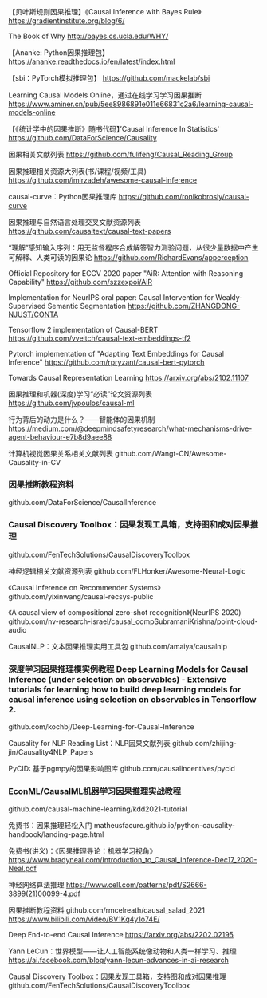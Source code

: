 【贝叶斯规则因果推理】《Causal Inference with Bayes Rule》
https://gradientinstitute.org/blog/6/

The Book of Why
http://bayes.cs.ucla.edu/WHY/

【Ananke: Python因果推理包】
https://ananke.readthedocs.io/en/latest/index.html

【sbi：PyTorch模拟推理包】
https://github.com/mackelab/sbi

Learning Causal Models Online，通过在线学习学习因果推断
https://www.aminer.cn/pub/5ee8986891e011e66831c2a6/learning-causal-models-online

【《统计学中的因果推断》随书代码】’Causal Inference In Statistics' 
https://github.com/DataForScience/Causality

因果相关文献列表
https://github.com/fulifeng/Causal_Reading_Group

因果推理相关资源大列表(书/课程/视频/工具)
https://github.com/imirzadeh/awesome-causal-inference

causal-curve：Python因果推理库
https://github.com/ronikobrosly/causal-curve

因果推理与自然语言处理交叉文献资源列表
https://github.com/causaltext/causal-text-papers

“理解”感知输入序列：用无监督程序合成解答智力测验问题，从很少量数据中产生可解释、人类可读的因果论
https://github.com/RichardEvans/apperception

Official Repository for ECCV 2020 paper "AiR: Attention with Reasoning Capability"
https://github.com/szzexpoi/AiR

Implementation for NeurIPS oral paper: Causal Intervention for Weakly-Supervised Semantic Segmentation
https://github.com/ZHANGDONG-NJUST/CONTA

Tensorflow 2 implementation of Causal-BERT
https://github.com/vveitch/causal-text-embeddings-tf2

Pytorch implementation of "Adapting Text Embeddings for Causal Inference"
https://github.com/rpryzant/causal-bert-pytorch

Towards Causal Representation Learning
https://arxiv.org/abs/2102.11107

因果推理和机器(深度)学习“必读”论文资源列表
https://github.com/jvpoulos/causal-ml

行为背后的动力是什么？——智能体的因果机制
https://medium.com/@deepmindsafetyresearch/what-mechanisms-drive-agent-behaviour-e7b8d9aee88

计算机视觉因果关系相关文献列表
github.com/Wangt-CN/Awesome-Causality-in-CV

### 因果推断教程资料
github.com/DataForScience/CausalInference

### Causal Discovery Toolbox：因果发现工具箱，支持图和成对因果推理
github.com/FenTechSolutions/CausalDiscoveryToolbox

神经逻辑相关文献资源列表
github.com/FLHonker/Awesome-Neural-Logic

《Causal Inference on Recommender Systems》
github.com/yixinwang/causal-recsys-public

《A causal view of compositional zero-shot recognition》(NeurIPS 2020) 
github.com/nv-research-israel/causal_compSubramaniKrishna/point-cloud-audio

CausalNLP：文本因果推理实用工具包
github.com/amaiya/causalnlp

### 深度学习因果推理模实例教程 Deep Learning Models for Causal Inference (under selection on observables) - Extensive tutorials for learning how to build deep learning models for causal inference using selection on observables in Tensorflow 2.
github.com/kochbj/Deep-Learning-for-Causal-Inference

Causality for NLP Reading List：NLP因果文献列表
github.com/zhijing-jin/Causality4NLP_Papers

PyCID: 基于pgmpy的因果影响图库
github.com/causalincentives/pycid

### EconML/CausalML机器学习因果推理实战教程
github.com/causal-machine-learning/kdd2021-tutorial 

免费书：因果推理轻松入门
matheusfacure.github.io/python-causality-handbook/landing-page.html

免费书(讲义)：《因果推理导论：机器学习视角》
https://www.bradyneal.com/Introduction_to_Causal_Inference-Dec17_2020-Neal.pdf

神经网络算法推理
https://www.cell.com/patterns/pdf/S2666-3899(21)00099-4.pdf

因果推断教程资料
github.com/rmcelreath/causal_salad_2021
https://www.bilibili.com/video/BV1Kq4y1o74E/

Deep End-to-end Causal Inference
https://arxiv.org/abs/2202.02195

Yann LeCun：世界模型——让人工智能系统像动物和人类一样学习、推理
https://ai.facebook.com/blog/yann-lecun-advances-in-ai-research

Causal Discovery Toolbox：因果发现工具箱，支持图和成对因果推理
github.com/FenTechSolutions/CausalDiscoveryToolbox 